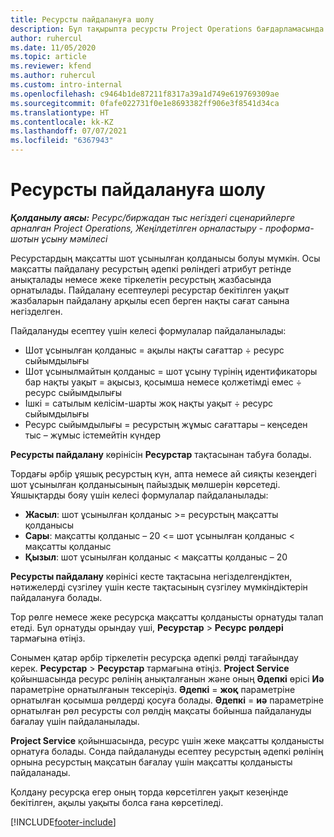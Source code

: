 ```yaml
---
title: Ресурсты пайдалануға шолу
description: Бұл тақырыпта ресурсты Project Operations бағдарламасында пайдалану туралы ақпарат берілген.
author: ruhercul
ms.date: 11/05/2020
ms.topic: article
ms.reviewer: kfend
ms.author: ruhercul
ms.custom: intro-internal
ms.openlocfilehash: c9464b1de87211f8317a39a1d749e619769309ae
ms.sourcegitcommit: 0fafe022731f0e1e8693382ff906e3f8541d34ca
ms.translationtype: HT
ms.contentlocale: kk-KZ
ms.lasthandoff: 07/07/2021
ms.locfileid: "6367943"
---
```

# <a name="resource-utilization-overview"></a>Ресурсты пайдалануға шолу

_**Қолданылу аясы:** Ресурс/биржадан тыс негіздегі сценарийлерге арналған Project Operations, Жеңілдетілген орналастыру - проформа-шотын ұсыну мәмілесі_

Ресурстардың мақсатты шот ұсынылған қолданысы болуы мүмкін. Осы мақсатты пайдалану ресурстың әдепкі рөліндегі атрибут ретінде анықталады немесе жеке тіркелетін ресурстың жазбасында орнатылады. Пайдалану есептеулері ресурстар бекітілген уақыт жазбаларын пайдалану арқылы есеп берген нақты сағат санына негізделген.

Пайдалануды есептеу үшін келесі формулалар пайдаланылады:

  - Шот ұсынылған қолданыс = ақылы нақты сағаттар ÷ ресурс сыйымдылығы
  - Шот ұсынылмайтын қолданыс = шот ұсыну түрінің идентификаторы бар нақты уақыт = ақысыз, қосымша немесе қолжетімді емес ÷ ресурс сыйымдылығы
  - Ішкі = сатылым келісім-шарты жоқ нақты уақыт ÷ ресурс сыйымдылығы
  - Ресурс сыйымдылығы = ресурстың жұмыс сағаттары – кеңседен тыс – жұмыс істемейтін күндер

**Ресурсты пайдалану** көрінісін **Ресурстар** тақтасынан табуға болады.

Тордағы әрбір ұяшық ресурстың күн, апта немесе ай сияқты кезеңдегі шот ұсынылған қолданысының пайыздық мөлшерін көрсетеді. Ұяшықтарды бояу үшін келесі формулалар пайдаланылады:

  - **Жасыл**: шот ұсынылған қолданыс >= ресурстың мақсатты қолданысы
  - **Сары**: мақсатты қолданыс – 20 <= шот ұсынылған қолданыс < мақсатты қолданыс
  - **Қызыл**: шот ұсынылған қолданыс < мақсатты қолданыс – 20

**Ресурсты пайдалану** көрінісі кесте тақтасына негізделгендіктен, нәтижелерді сүзгілеу үшін кесте тақтасының сүзгілеу мүмкіндіктерін пайдалануға болады.

Тор рөлге немесе жеке ресурсқа мақсатты қолданысты орнатуды талап етеді. Бұл орнатуды орындау үші, **Ресурстар** > **Ресурс рөлдері** тармағына өтіңіз.

Сонымен қатар әрбір тіркелетін ресурсқа әдепкі рөлді тағайындау керек. **Ресурстар** > **Ресурстар** тармағына өтіңіз. **Project Service** қойыншасында ресурс рөлінің анықталғанын және оның **Әдепкі** өрісі **Иә** параметріне орнатылғанын тексеріңіз. **Әдепкі** = **жоқ** параметріне орнатылған қосымша рөлдерді қосуға болады. **Әдепкі** = **иә** параметріне орнатылған рөл ресурсты сол рөлдің мақсаты бойынша пайдалануды бағалау үшін пайдаланылады.

**Project Service** қойыншасында, ресурс үшін жеке мақсатты қолданысты орнатуға болады. Сонда пайдалануды есептеу ресурстың әдепкі рөлінің орнына ресурстың мақсатын бағалау үшін мақсатты қолданысты пайдаланады.

Қолдану ресурсқа егер оның торда көрсетілген уақыт кезеңінде бекітілген, ақылы уақыты болса ғана көрсетіледі.


[!INCLUDE[footer-include](../includes/footer-banner.md)]